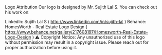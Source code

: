 Logo Attribution
Our logo is designed by Mr. Sujith Lal S. You can check out his work on:

LinkedIn: Sujith Lal S ( http://www.linkedin.com/in/sujith-lal )
Behance: HomesWorth - Real Estate Logo Design ( https://www.behance.net/gallery/217608197/Homesworth-Real-Estate-Logo-Design )
⚠️ Copyright Notice: Any unauthorized use of this logo without permission may result in a copyright issue. Please reach out for proper authorization before using it.
